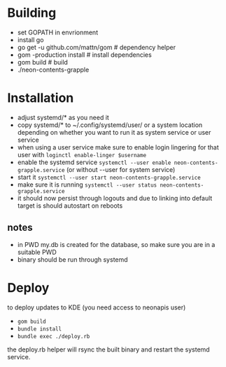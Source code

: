 # Building

- set GOPATH in envrionment
- install go
- go get -u github.com/mattn/gom # dependency helper
- gom -production install # install dependencies
- gom build # build
- ./neon-contents-grapple

# Installation

- adjust systemd/* as you need it
- copy systemd/* to ~/.config/systemd/user/ or a system location depending on
  whether you want to run it as system service or user service
- when using a user service make sure to enable login lingering for that
  user with `loginctl enable-linger $username`
- enable the systemd service `systemctl --user enable neon-contents-grapple.service`
  (or without --user for system service)
- start it `systemctl --user start neon-contents-grapple.service`
- make sure it is running `systemctl --user status neon-contents-grapple.service`
- it should now persist through logouts and due to linking into default target is should autostart on reboots

## notes

- in PWD my.db is created for the database, so make sure you are in a suitable PWD
- binary should be run through systemd

# Deploy

to deploy updates to KDE (you need access to neonapis user)

- `gom build`
- `bundle install`
- `bundle exec ./deploy.rb`

the deploy.rb helper will rsync the built binary and restart the systemd service.
